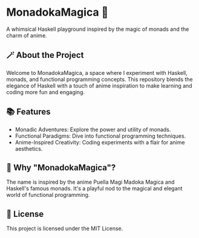 # MonadokaMagica 🌟

A whimsical Haskell playground inspired by the magic of monads and the charm of anime.

## 🪄 About the Project

Welcome to MonadokaMagica, a space where I experiment with Haskell, monads, and functional programming concepts. This repository blends the elegance of Haskell with a touch of anime inspiration to make learning and coding more fun and engaging.

## 📚 Features
- Monadic Adventures: Explore the power and utility of monads.
- Functional Paradigms: Dive into functional programming techniques.
- Anime-Inspired Creativity: Coding experiments with a flair for anime aesthetics.

## 🎌 Why "MonadokaMagica"?

The name is inspired by the anime Puella Magi Madoka Magica and Haskell's famous monads. It's a playful nod to the magical and elegant world of functional programming.

## 📜 License
This project is licensed under the MIT License.

